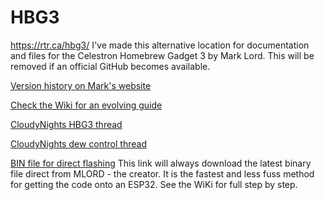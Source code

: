 # HBG3
https://rtr.ca/hbg3/
I've made this alternative location for documentation and files for the Celestron Homebrew Gadget 3 by Mark Lord. This will be removed if an official GitHub becomes available.

[Version history on Mark's website](https://rtr.ca/hbg3/history.html)

[Check the Wiki for an evolving guide](https://github.com/Mraanderson/HBG3/wiki)

[CloudyNights HBG3 thread](https://www.cloudynights.com/topic/854327-homebrew-gen3-pcb-wifibtgpsmusbrelay)

[CloudyNights dew control thread](https://www.cloudynights.com/topic/848895-homebrew-celestron-compatible-dew-heater-control)


[BIN file for direct flashing](https://rtr.ca/hbg3/flashing/hbg3.bin)
This link will always download the latest binary file direct from MLORD - the creator. It is the fastest and less fuss method for getting the code onto an ESP32. See the WiKi for full step by step.
